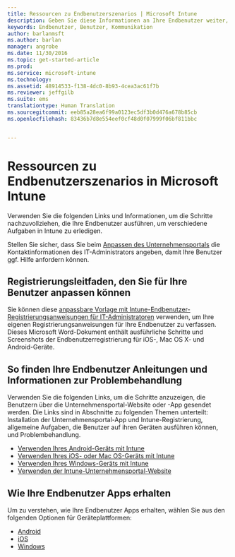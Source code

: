 ```yaml
---
title: Ressourcen zu Endbenutzerszenarios | Microsoft Intune
description: Geben Sie diese Informationen an Ihre Endbenutzer weiter, damit Ihre Intune-Bereitstellung Erfolg hat.
keywords: Endbenutzer, Benutzer, Kommunikation
author: barlanmsft
ms.author: barlan
manager: angrobe
ms.date: 11/30/2016
ms.topic: get-started-article
ms.prod: 
ms.service: microsoft-intune
ms.technology: 
ms.assetid: 48914533-f138-4dc0-8b93-4cea3ac61f7b
ms.reviewer: jeffgilb
ms.suite: ems
translationtype: Human Translation
ms.sourcegitcommit: eeb85a28ea6f99a0123ec5df3b0d476a678b85cb
ms.openlocfilehash: 83436b7d8e554eef0cf48d0f07999f06bf811bbc


---
```


# <a name="resources-about-the-end-user-experience-with-microsoft-intune"></a>Ressourcen zu Endbenutzerszenarios in Microsoft Intune

Verwenden Sie die folgenden Links und Informationen, um die Schritte nachzuvollziehen, die Ihre Endbenutzer ausführen, um verschiedene Aufgaben in Intune zu erledigen.

Stellen Sie sicher, dass Sie beim [Anpassen des Unternehmensportals](/Intune/get-started/start-with-a-paid-subscription-to-microsoft-intune-step-7) die Kontaktinformationen des IT-Administrators angeben, damit Ihre Benutzer ggf. Hilfe anfordern können.

## <a name="enrollment-guide-that-you-can-customize-for-your-users"></a>Registrierungsleitfaden, den Sie für Ihre Benutzer anpassen können

Sie können diese [anpassbare Vorlage mit Intune-Endbenutzer-Registrierungsanweisungen für IT-Administratoren](https://gallery.technet.microsoft.com/End-user-Intune-enrollment-55dfd64a) verwenden, um Ihre eigenen Registrierungsanweisungen für Ihre Endbenutzer zu verfassen. Dieses Microsoft Word-Dokument enthält ausführliche Schritte und Screenshots der Endbenutzerregistrierung für iOS-, Mac OS X- und Android-Geräte.

## <a name="how-your-end-users-find-how-to-and-troubleshooting-information"></a>So finden Ihre Endbenutzer Anleitungen und Informationen zur Problembehandlung

Verwenden Sie die folgenden Links, um die Schritte anzuzeigen, die Benutzern über die Unternehmensportal-Website oder -App gesendet werden. Die Links sind in Abschnitte zu folgenden Themen unterteilt: Installation der Unternehmensportal-App und Intune-Registrierung, allgemeine Aufgaben, die Benutzer auf ihren Geräten ausführen können, und Problembehandlung.

- [Verwenden Ihres Android-Geräts mit Intune](/Intune/EndUser/using-your-android-device-with-intune)
- [Verwenden Ihres iOS- oder Mac OS-Geräts mit Intune](/Intune/EndUser/using-your-ios-or-mac-os-x-device-with-intune)
- [Verwenden Ihres Windows-Geräts mit Intune](/Intune/EndUser/using-your-windows-device-with-intune)
- [Verwenden der Intune-Unternehmensportal-Website](/Intune/EndUser/using-the-intune-company-portal-website)


## <a name="how-your-end-users-get-their-apps"></a>Wie Ihre Endbenutzer Apps erhalten

Um zu verstehen, wie Ihre Endbenutzer Apps erhalten, wählen Sie aus den folgenden Optionen für Geräteplattformen:

- [Android](how-your-android-users-get-their-apps.md)
- [iOS](how-your-ios-users-get-their-apps.md)
- [Windows](how-your-windows-users-get-their-apps.md)



<!--HONumber=Dec16_HO1-->


